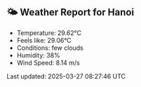 <!-- WEATHER-START -->
## 🌤 Weather Report for Hanoi

- Temperature: 29.62°C
- Feels like: 29.06°C
- Conditions: few clouds
- Humidity: 38%
- Wind Speed: 8.14 m/s

Last updated: 2025-03-27 08:27:46 UTC
<!-- WEATHER-END -->

